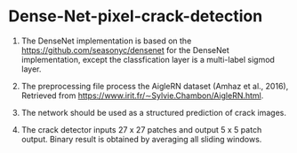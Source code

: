 # Dense-Net-pixel-crack-detection

1. The DenseNet implementation is based on the https://github.com/seasonyc/densenet for the DenseNet implementation, except the classfication layer is a multi-label sigmod layer.

2. The preprocessing file process the AigleRN dataset (Amhaz et al., 2016), Retrieved from https://www.irit.fr/∼Sylvie.Chambon/AigleRN.html. 

3. The network should be used as a structured prediction of crack images.

4. The crack detector inputs 27 x 27 patches and output 5 x 5 patch output. Binary result is obtained by averaging all sliding windows.
